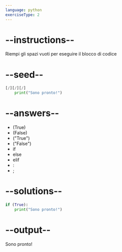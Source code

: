 ```yaml
---
language: python
exerciseType: 2
---
```


# --instructions--

Riempi gli spazi vuoti per eseguire il blocco di codice

# --seed--

```python
[/][/][/]
    print("Sono pronto!")
```

# --answers--

- (True)
- (False)
- ("True")
- ("False")
- if 
- else 
- elif 
- :
- ;

# --solutions--

```python
if (True):
    print("Sono pronto!")
```

# --output--

Sono pronto!

